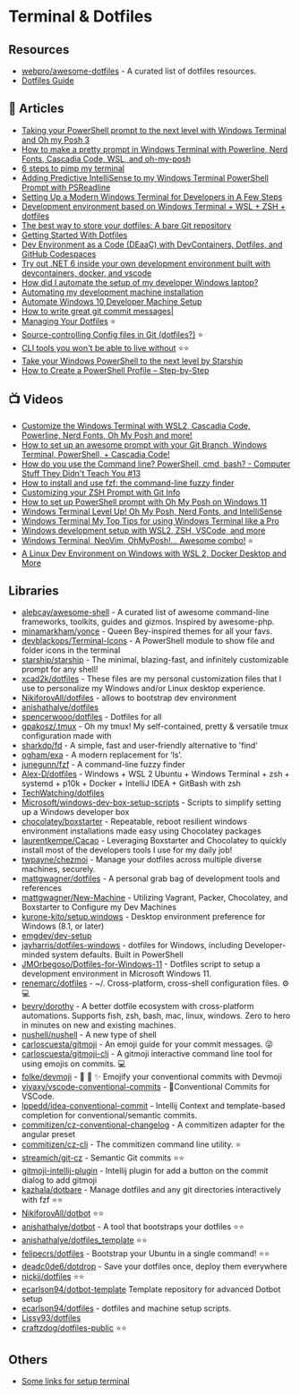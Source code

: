 # Terminal & Dotfiles

## Resources
- [webpro/awesome-dotfiles](https://github.com/webpro/awesome-dotfiles) - A curated list of dotfiles resources.
- [Dotfiles Guide](http://dotfiles.github.io/)

## 📕 Articles
- [Taking your PowerShell prompt to the next level with Windows Terminal and Oh my Posh 3](https://www.hanselman.com/blog/taking-your-powershell-prompt-to-the-next-level-with-windows-terminal-and-oh-my-posh-3)
- [How to make a pretty prompt in Windows Terminal with Powerline, Nerd Fonts, Cascadia Code, WSL, and oh-my-posh](https://www.hanselman.com/blog/how-to-make-a-pretty-prompt-in-windows-terminal-with-powerline-nerd-fonts-cascadia-code-wsl-and-ohmyposh)
- [6 steps to pimp my terminal](https://stapp.space/few-steps-to-pimp-my-terminal/)
- [Adding Predictive IntelliSense to my Windows Terminal PowerShell Prompt with PSReadline](https://www.hanselman.com/blog/adding-predictive-intellisense-to-my-windows-terminal-powershell-prompt-with-psreadline)
- [Setting Up a Modern Windows Terminal for Developers in A Few Steps](https://dev.to/thangchung/modern-windows-terminal-for-developer-in-a-few-steps-170)
- [Development environment based on Windows Terminal + WSL + ZSH + dotfiles](https://nikiforovall.github.io/productivity/2019/11/30/nikiforovall-setup.html)
- [The best way to store your dotfiles: A bare Git repository](https://www.atlassian.com/git/tutorials/dotfiles)
- [Getting Started With Dotfiles](https://www.webpro.nl/articles/getting-started-with-dotfiles)
- [Dev Environment as a Code (DEaaC) with DevContainers, Dotfiles, and GitHub Codespaces](https://nikiforovall.github.io/productivity/devcontainers/2022/08/13/deaac.html)
- [Try out .NET 6 inside your own development environment built with devcontainers, docker, and vscode](https://nikiforovall.github.io/productivity/devcontainers/2021/10/14/devcontainer-for-dotnet6.html)
- [How did I automate the setup of my developer Windows laptop?](https://www.techwatching.dev/posts/automate-developer-machine)
- [Automating my development machine installation](https://laurentkempe.com/2018/06/01/Automating-development-machine-installation/)
- [Automate Windows 10 Developer Machine Setup](https://edi.wang/post/2018/12/21/automate-windows-10-developer-machine-setup)
- [How to write great git commit messages|](https://bitspeicher.blog/how-to-be-a-good-commitizen/)
- [Managing Your Dotfiles](https://www.anishathalye.com/2014/08/03/managing-your-dotfiles/) ⭐
- [Source-controlling Config files in Git (dotfiles?)](https://www.danclarke.com/config-files-in-git) ⭐
- [CLI tools you won't be able to live without](https://dev.to/lissy93/cli-tools-you-cant-live-without-57f6) ⭐⭐
- [Take your Windows PowerShell to the next level by Starship](https://dev.to/ganmahmud/take-your-windows-powershell-to-the-next-level-by-starship-2gb2)
- [How to Create a PowerShell Profile – Step-by-Step](https://lazyadmin.nl/powershell/powershell-profile/)

## 📺 Videos
- [Customize the Windows Terminal with WSL2, Cascadia Code, Powerline, Nerd Fonts, Oh My Posh and more!](https://www.youtube.com/watch?v=oHhiMf_6exY)
- [How to set up an awesome prompt with your Git Branch, Windows Terminal, PowerShell, + Cascadia Code!](https://www.youtube.com/watch?v=lu__oGZVT98)
- [How do you use the Command line? PowerShell, cmd, bash? - Computer Stuff They Didn't Teach You #13](https://www.youtube.com/watch?v=QKBcHuA3VJE)
- [How to install and use fzf: the command-line fuzzy finder](https://www.youtube.com/watch?v=1a5NiMhqAR0)
- [Customizing your ZSH Prompt with Git Info](https://www.youtube.com/watch?v=nEvsWQrKVcQ)
- [How to set up PowerShell prompt with Oh My Posh on Windows 11](https://www.youtube.com/watch?v=5-aK2_WwrmM)
- [Windows Terminal Level Up! Oh My Posh, Nerd Fonts, and IntelliSense](https://www.youtube.com/watch?v=ila-keQMhGU)
- [Windows Terminal My Top Tips for using Windows Terminal like a Pro](https://www.youtube.com/watch?v=FC-gLkYWXLw)
- [Windows development setup with WSL2, ZSH, VSCode, and more](https://www.youtube.com/watch?v=oF6gLyhQDdw)
- [Windows Terminal, NeoVim, OhMyPosh!... Awesome combo!](https://www.youtube.com/watch?v=v34n_lgOe1c) ⭐
- [A Linux Dev Environment on Windows with WSL 2, Docker Desktop and More](https://www.youtube.com/watch?v=idW-an99TAM)

## Libraries
- [alebcay/awesome-shell](https://github.com/alebcay/awesome-shell) - A curated list of awesome command-line frameworks, toolkits, guides and gizmos. Inspired by awesome-php.
- [minamarkham/yonce](https://github.com/minamarkham/yonce) - Queen Bey-inspired themes for all your favs.
- [devblackops/Terminal-Icons](https://github.com/devblackops/Terminal-Icons) - A PowerShell module to show file and folder icons in the terminal
- [starship/starship](https://github.com/starship/starship) - The minimal, blazing-fast, and infinitely customizable prompt for any shell!
- [xcad2k/dotfiles](https://github.com/xcad2k/dotfiles) - These files are my personal customization files that I use to personalize my Windows and/or Linux desktop experience.
- [NikiforovAll/dotfiles](https://github.com/NikiforovAll/dotfiles) - allows to bootstrap dev environment
- [anishathalye/dotfiles](https://github.com/anishathalye/dotfiles)
- [spencerwooo/dotfiles](https://github.com/spencerwooo/dotfiles#windows) - Dotfiles for all 
- [gpakosz/.tmux](https://github.com/gpakosz/.tmux) - Oh my tmux! My self-contained, pretty & versatile tmux configuration made with
- [sharkdp/fd](https://github.com/sharkdp/fd) - A simple, fast and user-friendly alternative to 'find'
- [ogham/exa](https://github.com/ogham/exa) - A modern replacement for ‘ls’.
- [junegunn/fzf](https://github.com/junegunn/fzf) - A command-line fuzzy finder
- [Alex-D/dotfiles](https://github.com/Alex-D/dotfiles) - Windows + WSL 2 Ubuntu + Windows Terminal + zsh + systemd + p10k + Docker + IntelliJ IDEA + GitBash with zsh
- [TechWatching/dotfiles](https://github.com/TechWatching/dotfiles)
- [Microsoft/windows-dev-box-setup-scripts](https://github.com/Microsoft/windows-dev-box-setup-scripts) - Scripts to simplify setting up a Windows developer box
- [chocolatey/boxstarter](https://github.com/chocolatey/boxstarter) - Repeatable, reboot resilient windows environment installations made easy using Chocolatey packages
- [laurentkempe/Cacao](https://github.com/laurentkempe/Cacao) - Leveraging Boxstarter and Chocolatey to quickly install most of the developers tools I use for my daily job!
- [twpayne/chezmoi](https://github.com/twpayne/chezmoi) - Manage your dotfiles across multiple diverse machines, securely.
- [mattgwagner/dotfiles](https://github.com/mattgwagner/dotfiles) - A personal grab bag of development tools and references
- [mattgwagner/New-Machine](https://github.com/mattgwagner/New-Machine) - Utilizing Vagrant, Packer, Chocolatey, and Boxstarter to Configure my Dev Machines
- [kurone-kito/setup.windows](https://github.com/kurone-kito/setup.windows) - Desktop environment preference for Windows (8.1, or later)
- [emgdev/dev-setup](https://github.com/emgdev/dev-setup)
- [jayharris/dotfiles-windows](https://github.com/jayharris/dotfiles-windows) - dotfiles for Windows, including Developer-minded system defaults. Built in PowerShell
- [JMOrbegoso/Dotfiles-for-Windows-11](https://github.com/JMOrbegoso/Dotfiles-for-Windows-11) - Dotfiles script to setup a development environment in Microsoft Windows 11.
- [renemarc/dotfiles](https://github.com/renemarc/dotfiles) - ~/. Cross-platform, cross-shell configuration files. ⚙️💻
- [bevry/dorothy](https://github.com/bevry/dorothy) - A better dotfile ecosystem with cross-platform automations. Supports fish, zsh, bash, mac, linux, windows. Zero to hero in minutes on new and existing machines.
- [nushell/nushell](https://github.com/nushell/nushell) - A new type of shell
- [carloscuesta/gitmoji](https://github.com/carloscuesta/gitmoji) - An emoji guide for your commit messages. 😜
- [carloscuesta/gitmoji-cli](https://github.com/carloscuesta/gitmoji-cli) - A gitmoji interactive command line tool for using emojis on commits. 💻
- [folke/devmoji](https://github.com/folke/devmoji) - 🤖 🚀 ✨ Emojify your conventional commits with Devmoji
- [vivaxy/vscode-conventional-commits](https://github.com/vivaxy/vscode-conventional-commits) - 💬Conventional Commits for VSCode.
- [lppedd/idea-conventional-commit](https://github.com/lppedd/idea-conventional-commit) - Intellij Context and template-based completion for conventional/semantic commits.
- [commitizen/cz-conventional-changelog](https://github.com/commitizen/cz-conventional-changelog) - A commitizen adapter for the angular preset
- [commitizen/cz-cli](https://github.com/commitizen/cz-cli) - The commitizen command line utility. ⭐
- [streamich/git-cz](https://github.com/streamich/git-cz) - Semantic Git commits ⭐⭐
- [gitmoji-intellij-plugin](https://github.com/patou/gitmoji-intellij-plugin) - Intellij plugin for add a button on the commit dialog to add gitmoji
- [kazhala/dotbare](https://github.com/kazhala/dotbare) - Manage dotfiles and any git directories interactively with fzf ⭐⭐
- [NikiforovAll/dotbot](https://github.com/NikiforovAll/dotbot)  ⭐⭐
- [anishathalye/dotbot](https://github.com/anishathalye/dotbot) - A tool that bootstraps your dotfiles  ⭐⭐
- [anishathalye/dotfiles_template](https://github.com/anishathalye/dotfiles_template)  ⭐⭐
- [felipecrs/dotfiles](https://github.com/felipecrs/dotfiles) - Bootstrap your Ubuntu in a single command! ⭐⭐
- [deadc0de6/dotdrop](https://github.com/deadc0de6/dotdrop) - Save your dotfiles once, deploy them everywhere
- [nickjj/dotfiles](https://github.com/nickjj/dotfiles) ⭐⭐
- [ecarlson94/dotbot-template](https://github.com/ecarlson94/dotbot-template) Template repository for advanced Dotbot setup
- [ecarlson94/dotfiles](https://github.com/ecarlson94/dotfiles) - dotfiles and machine setup scripts.
- [Lissy93/dotfiles](https://github.com/Lissy93/dotfiles)
- [craftzdog/dotfiles-public](https://github.com/craftzdog/dotfiles-public) ⭐⭐
## Others
- [Some links for setup terminal](https://www.theurlist.com/os-bootstrap)